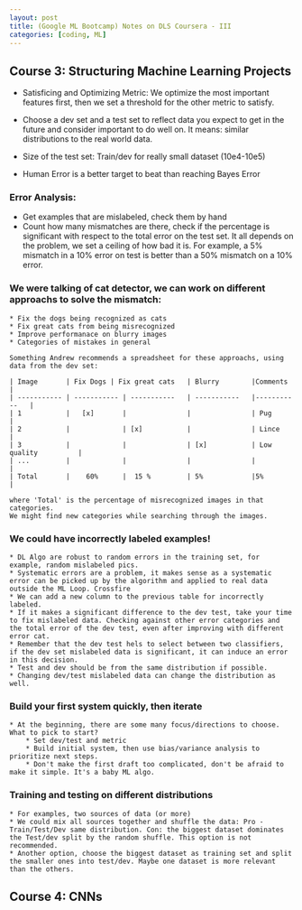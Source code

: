 ```yaml
---
layout: post
title: (Google ML Bootcamp) Notes on DLS Coursera - III
categories: [coding, ML]
---
```


## Course 3: Structuring Machine Learning Projects

* Satisficing and Optimizing Metric: We optimize the most important features first, then we set a threshold for the other metric to satisfy.

* Choose a dev set and a test set to reflect data you expect to get in the future and consider important to do well on. It means: similar distributions to the real world data.

* Size of the test set:  Train/dev for really small dataset (10e4-10e5)

*  Human Error is a better target to beat than reaching Bayes Error

### Error Analysis:

* Get examples that are mislabeled, check them by hand
* Count how many mismatches are there, check if the percentage is significant with respect to the total error on the test set. It all depends on the problem, we set a ceiling of how bad it is.
    For example, a 5% mismatch in a 10% error on test is better than a 50% mismatch on a 10% error.
### We were talking of cat detector, we can work on different approachs to solve the mismatch:
    * Fix the dogs being recognized as cats
    * Fix great cats from being misrecognized
    * Improve performanace on blurry images
    * Categories of mistakes in general

    Something Andrew recommends a spreadsheet for these approachs, using data from the dev set:

    | Image       | Fix Dogs | Fix great cats   | Blurry        |Comments        |
    | ----------- | ----------- | -----------   | -----------   |-----------   |
    | 1           |   [x]       |               |               | Pug             |
    | 2           |             | [x]           |               | Lince              |
    | 3           |             |               | [x]           | Low quality          |
    | ...         |             |               |               |              |
    | Total       |    60%      |  15 %         | 5%            |5%            |

    where 'Total' is the percentage of misrecognized images in that categories.
    We might find new categories while searching through the images.
 
### We could have incorrectly labeled examples! 
    * DL Algo are robust to random errors in the training set, for example, random mislabeled pics. 
    * Systematic errors are a problem, it makes sense as a systematic error can be picked up by the algorithm and applied to real data outside the ML Loop. Crossfire
    * We can add a new column to the previous table for incorrectly labeled.
    * If it makes a significant difference to the dev test, take your time to fix mislabeled data. Checking against other error categories and the total error of the dev test, even after improving with different error cat.
    * Remember that the dev test hels to select between two classifiers, if the dev set mislabeled data is significant, it can induce an error in this decision.
    * Test and dev should be from the same distribution if possible.
    * Changing dev/test mislabeled data can change the distribution as well.

###  Build your first system quickly, then iterate
    * At the beginning, there are some many focus/directions to choose. What to pick to start? 
        * Set dev/test and metric
        * Build initial system, then use bias/variance analysis to prioritize next steps.
        * Don't make the first draft too complicated, don't be afraid to make it simple. It's a baby ML algo.

### Training and testing on different distributions
    * For examples, two sources of data (or more)
    * We could mix all sources together and shuffle the data: Pro - Train/Test/Dev same distribution. Con: the biggest dataset dominates the Test/dev split by the random shuffle. This option is not recommended.
    * Another option, choose the biggest dataset as training set and split the smaller ones into test/dev. Maybe one dataset is more relevant than the others.


    



## Course 4: CNNs

